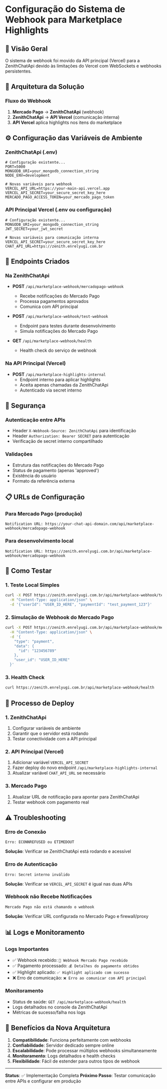 # Configuração do Sistema de Webhook para Marketplace Highlights

## 🎯 Visão Geral
O sistema de webhook foi movido da API principal (Vercel) para a ZenithChatApi devido às limitações do Vercel com WebSockets e webhooks persistentes.

## 🔧 Arquitetura da Solução

### Fluxo do Webhook
1. **Mercado Pago** → **ZenithChatApi** (webhook)
2. **ZenithChatApi** → **API Vercel** (comunicação interna)
3. **API Vercel** aplica highlights nos itens do marketplace

## ⚙️ Configuração das Variáveis de Ambiente

### ZenithChatApi (.env)
```env
# Configuração existente...
PORT=5000
MONGODB_URI=your_mongodb_connection_string
NODE_ENV=development

# Novas variáveis para webhook
VERCEL_API_URL=https://your-main-api.vercel.app
VERCEL_API_SECRET=your_secure_secret_key_here
MERCADO_PAGO_ACCESS_TOKEN=your_mercado_pago_token
```

### API Principal Vercel (.env ou configuração)
```env
# Configuração existente...
MONGODB_URI=your_mongodb_connection_string
JWT_SECRET=your_jwt_secret

# Novas variáveis para comunicação interna
VERCEL_API_SECRET=your_secure_secret_key_here
CHAT_API_URL=https://zenith.enrelyugi.com.br
```

## 🚀 Endpoints Criados

### Na ZenithChatApi
- **POST** `/api/marketplace-webhook/mercadopago-webhook`
  - Recebe notificações do Mercado Pago
  - Processa pagamentos aprovados
  - Comunica com API principal

- **POST** `/api/marketplace-webhook/test-webhook` 
  - Endpoint para testes durante desenvolvimento
  - Simula notificações do Mercado Pago

- **GET** `/api/marketplace-webhook/health`
  - Health check do serviço de webhook

### Na API Principal (Vercel)
- **POST** `/api/marketplace-highlights-internal`
  - Endpoint interno para aplicar highlights
  - Aceita apenas chamadas da ZenithChatApi
  - Autenticado via secret interno

## 🔐 Segurança

### Autenticação entre APIs
- Header `X-Webhook-Source: ZenithChatApi` para identificação
- Header `Authorization: Bearer SECRET` para autenticação
- Verificação de secret interno compartilhado

### Validações
- Estrutura das notificações do Mercado Pago
- Status de pagamento (apenas 'approved')
- Existência do usuário
- Formato da referência externa

## 📋 URLs de Configuração

### Para Mercado Pago (produção)
```
Notification URL: https://your-chat-api-domain.com/api/marketplace-webhook/mercadopago-webhook
```

### Para desenvolvimento local
```
Notification URL: https://zenith.enrelyugi.com.br/api/marketplace-webhook/mercadopago-webhook
```

## 🧪 Como Testar

### 1. Teste Local Simples
```bash
curl -X POST https://zenith.enrelyugi.com.br/api/marketplace-webhook/test-webhook \
  -H "Content-Type: application/json" \
  -d '{"userId": "USER_ID_HERE", "paymentId": "test_payment_123"}'
```

### 2. Simulação de Webhook do Mercado Pago
```bash
curl -X POST https://zenith.enrelyugi.com.br/api/marketplace-webhook/mercadopago-webhook \
  -H "Content-Type: application/json" \
  -d '{
    "type": "payment",
    "data": {
      "id": "123456789"
    },
    "user_id": "USER_ID_HERE"
  }'
```

### 3. Health Check
```bash
curl https://zenith.enrelyugi.com.br/api/marketplace-webhook/health
```

## 🔄 Processo de Deploy

### 1. ZenithChatApi
1. Configurar variáveis de ambiente
2. Garantir que o servidor está rodando
3. Testar conectividade com a API principal

### 2. API Principal (Vercel)
1. Adicionar variável `VERCEL_API_SECRET`
2. Fazer deploy do novo endpoint `/api/marketplace-highlights-internal`
3. Atualizar variável `CHAT_API_URL` se necessário

### 3. Mercado Pago
1. Atualizar URL de notificação para apontar para ZenithChatApi
2. Testar webhook com pagamento real

## ⚠️ Troubleshooting

### Erro de Conexão
```
Erro: ECONNREFUSED ou ETIMEDOUT
```
**Solução**: Verificar se ZenithChatApi está rodando e acessível

### Erro de Autenticação
```
Erro: Secret interno inválido
```
**Solução**: Verificar se `VERCEL_API_SECRET` é igual nas duas APIs

### Webhook não Recebe Notificações
```
Mercado Pago não está chamando o webhook
```
**Solução**: Verificar URL configurada no Mercado Pago e firewall/proxy

## 📊 Logs e Monitoramento

### Logs Importantes
- ✅ Webhook recebido: `🔔 Webhook Mercado Pago recebido`
- ✅ Pagamento processado: `💰 Detalhes do pagamento obtidos`
- ✅ Highlight aplicado: `✅ Highlight aplicado com sucesso`
- ❌ Erro de comunicação: `❌ Erro ao comunicar com API principal`

### Monitoramento
- Status de saúde: `GET /api/marketplace-webhook/health`
- Logs detalhados no console da ZenithChatApi
- Métricas de sucesso/falha nos logs

## 🎉 Benefícios da Nova Arquitetura

1. **Compatibilidade**: Funciona perfeitamente com webhooks
2. **Confiabilidade**: Servidor dedicado sempre online
3. **Escalabilidade**: Pode processar múltiplos webhooks simultaneamente
4. **Monitoramento**: Logs detalhados e health checks
5. **Flexibilidade**: Fácil de estender para outros tipos de webhook

---

**Status**: ✅ Implementação Completa
**Próximo Passo**: Testar comunicação entre APIs e configurar em produção
